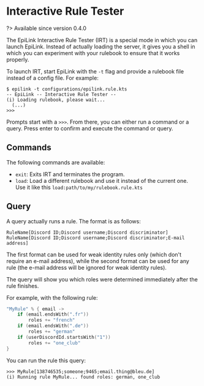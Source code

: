 # Interactive Rule Tester

?> Available since version 0.4.0

The EpiLink Interactive Rule Tester (IRT) is a special mode in which you can launch EpiLink. Instead of actually loading the server, it gives you a shell in which you can experiment with your rulebook to ensure that it works properly.

To launch IRT, start EpiLink with the `-t` flag and provide a rulebook file instead of a config file. For example:

```
$ epilink -t configurations/epilink.rule.kts
-- EpiLink -- Interactive Rule Tester --
(i) Loading rulebook, please wait...
  (...)
>>>
```

Prompts start with a `>>>`. From there, you can either run a command or a query. Press enter to confirm and execute the command or query.

## Commands

The following commands are available:

* `exit`: Exits IRT and terminates the program.
* `load`: Load a different rulebook and use it instead of the current one. Use it like this `load:path/to/my/rulebook.rule.kts`

## Query

A query actually runs a rule. The format is as follows:

```
RuleName[Discord ID;Discord username;Discord discriminator]
RuleName[Discord ID;Discord username;Discord discriminator;E-mail address]
```

The first format can be used for weak identity rules only (which don't require an e-mail address), while the second format can be used for any rule (the e-mail address will be ignored for weak identity rules).

The query will show you which roles were determined immediately after the rule finishes.

For example, with the following rule:

```kotlin
"MyRule" % { email ->
    if (email.endsWith(".fr"))
        roles += "french"
    if (email.endsWith(".de"))
        roles += "german"
    if (userDiscordId.startsWith("1"))
        roles += "one_club"
}
```

You can run the rule this query:

```
>>> MyRule[138746535;someone;9465;email.thing@bleu.de]
(i) Running rule MyRule... found roles: german, one_club
```